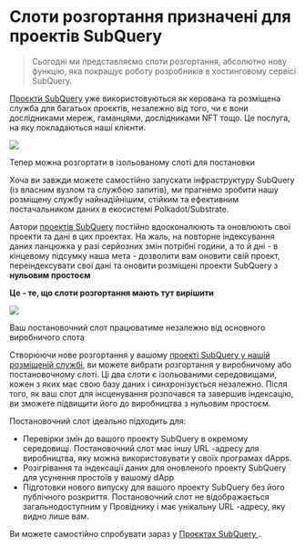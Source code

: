 # Слоти розгортання призначені для проектів SubQuery

> Сьогодні ми представляємо слоти розгортання, абсолютно нову функцію, яка покращує роботу розробників в хостинговому сервісі SubQuery.

[Проєкти SubQuery](https://project.subquery.network/) уже використовуються як керована та розміщена служба для багатьох проєктів, незалежно від того, чи є вони дослідниками мереж, гаманцями, дослідниками NFT тощо. Це послуга, на яку покладаються наші клієнти.

![](https://miro.medium.com/max/1400/0*PugDgh6weZspRIO2)

Тепер можна розгортати в ізольованому слоті для постановки

Хоча ви завжди можете самостійно запускати інфраструктуру SubQuery (із власним вузлом та службою запитів), ми прагнемо зробити нашу розміщену службу найнадійнішим, стійким та ефективним постачальником даних в екосистемі Polkadot/Substrate.

Автори [проектів SubQuery](https://project.subquery.network/) постійно вдосконалюють та оновлюють свої проекти та дані в цих проектах. На жаль, на повторне індексування даних ланцюжка у разі серйозних змін потрібні години, а то й дні - в кінцевому підсумку наша мета - дозволити вам оновити свій проект, переіндексувати свої дані та оновити розміщені проекти SubQuery з **нульовим простоєм**

**Це - те, що слоти розгортання мають тут вирішити**

![](https://miro.medium.com/max/1400/0*vQ33aqhn1eVllo5t)

Ваш постановочний слот працюватиме незалежно від основного виробничого слота

Створюючи нове розгортання у вашому [проекті SubQuery у нашій розміщеній службі](https://project.subquery.network/), ви можете вибрати розгортання у виробничому або постановочному слоті. Ці два слоти є ізольованими середовищами, кожен з яких має свою базу даних і синхронізується незалежно. Після того, як ваш слот для інсценування розпочався та завершив індексацію, ви зможете підвищити його до виробництва з нульовим простоєм.

Постановочний слот ідеально підходить для:

-   Перевірки змін до вашого проекту SubQuery в окремому середовищі. Постановочний слот має іншу URL -адресу для виробництва, яку можна використовувати у своїх програмах dApps.
-   Розігрівання та індексації даних для оновленого проекту SubQuery для усунення простоїв у вашому dApp
-   Підготовки нового випуску для вашого проекту SubQuery без його публічного розкриття. Постановочний слот не відображається загальнодоступним у Провіднику і має унікальну URL -адресу, яку видно лише вам.

Ви можете самостійно спробувати зараз у [Проєктах SubQuery ](https://project.subquery.network/).